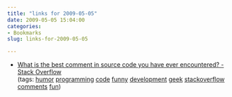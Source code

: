 ```yaml
---
title: "links for 2009-05-05"
date: 2009-05-05 15:04:00
categories:
- Bookmarks
slug: links-for-2009-05-05

---
```


<ul class="delicious"><li>
<div class="delicious-link"><a href="http://stackoverflow.com/questions/184618?sort=votes">What is the best comment in source code you have ever encountered? - Stack Overflow</a></div>

<div class="delicious-tags">(tags: <a href="http://delicious.com/funvill/humor">humor</a> <a href="http://delicious.com/funvill/programming">programming</a> <a href="http://delicious.com/funvill/code">code</a> <a href="http://delicious.com/funvill/funny">funny</a> <a href="http://delicious.com/funvill/development">development</a> <a href="http://delicious.com/funvill/geek">geek</a> <a href="http://delicious.com/funvill/stackoverflow">stackoverflow</a> <a href="http://delicious.com/funvill/comments">comments</a> <a href="http://delicious.com/funvill/fun">fun</a>)</div>
</li></ul>

